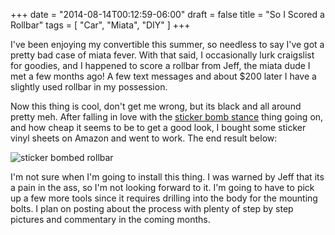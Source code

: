 +++
date = "2014-08-14T00:12:59-06:00"
draft = false
title = "So I Scored a Rollbar"
tags = [ "Car", "Miata", "DIY" ]
+++

I've been enjoying my convertible this summer, so needless to say I've got a pretty bad case of miata fever. <!--more-->With that said, I occasionally lurk craigslist for goodies, and I happened to score a rollbar from Jeff, the miata dude I met a few months ago! A few text messages and about $200 later I have a slightly used rollbar in my possession. 

Now this thing is cool, don't get me wrong, but its black and all around pretty meh. After falling in love with the [sticker bomb stance](http://www.buscatuning.com/wp-content/uploads/2012/10/sticker-bombing-8.jpg) thing going on, and how cheap it seems to be to get a good look, I bought some sticker vinyl sheets on Amazon and went to work. The end result below:

![sticker bombed rollbar](https://farm4.staticflickr.com/3850/15206237469_5c3c495588_c.jpg)

I'm not sure when I'm going to install this thing. I was warned by Jeff that its a pain in the ass, so I'm not looking forward to it. I'm going to have to pick up a few more tools since it requires drilling into the body for the mounting bolts. I plan on posting about the process with plenty of step by step pictures and commentary in the coming months.
